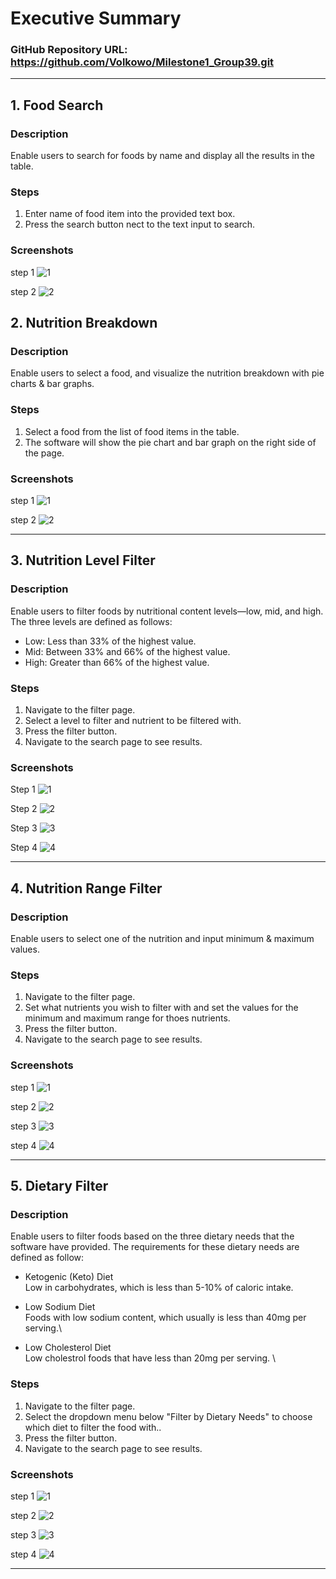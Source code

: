 # Executive Summary

### GitHub Repository URL: https://github.com/Volkowo/Milestone1_Group39.git

---

<!-- You should use your software to prepare an executive summary as outlined below for the five required features. -->

## 1. Food Search
### Description  
Enable users to search for foods by name and display all the results in the table. 

### Steps
1. Enter name of food item into the provided text box.
2. Press the search button nect to the text input to search.

### Screenshots
step 1
![1](./searchFood_1.png)


step 2
![2](./searchFood_2.png)



## 2. Nutrition Breakdown
### Description  
Enable users to select a food, and visualize the nutrition breakdown with pie charts & bar graphs.

### Steps
1. Select a food from the list of food items in the table.
2. The software will show the pie chart and bar graph on the right side of the page.

### Screenshots
step 1
![1](./searchFood_2.png)


step 2
![2](./nutritionBreakdown.png)

---

## 3. Nutrition Level Filter
### Description  
Enable users to filter foods by nutritional content levels—low, mid, and high.
The three levels are defined as follows:
- Low: Less than 33% of the highest value.
- Mid: Between 33% and 66% of the highest value.
- High: Greater than 66% of the highest value.

### Steps
1. Navigate to the filter page.
2. Select a level to filter and nutrient to be filtered with.
3. Press the filter button.
4. Navigate to the search page to see results.

### Screenshots
Step 1
![1](./filter.png)


Step 2
![2](./filter_nutritionLevel1.png)


Step 3
![3](./filter_nutritionLevel2.png)


Step 4
![4](./filter_nutritionLevel3.png)


---

## 4. Nutrition Range Filter
### Description  
Enable users to select one of the nutrition and input minimum & maximum values. 

### Steps
1. Navigate to the filter page.
2. Set what nutrients you wish to filter with and set the values for the minimum and maximum range for thoes nutrients.
3. Press the filter button.
4. Navigate to the search page to see results.
### Screenshots
step 1
![1](./filter.png)


step 2
![2](./filter_nutritionValue1.png)


step 3
![3](./filter_nutritionValue2.png)


step 4
![4](./filter_nutritionValue3.png)




---

## 5. Dietary Filter
### Description  
Enable users to filter foods based on the three dietary needs that the software have provided.
The requirements for these dietary needs are defined as follow:
- Ketogenic (Keto) Diet \
Low in carbohydrates, which is less than 5-10% of caloric intake.
- Low Sodium Diet \
Foods with low sodium content, which usually is less than 40mg per serving.\

- Low Cholesterol Diet \
Low cholestrol foods that have less than 20mg per serving. \

### Steps
1. Navigate to the filter page.
2. Select the dropdown menu below "Filter by Dietary Needs" to choose which diet to filter the food with..
3. Press the filter button.
4. Navigate to the search page to see results.

### Screenshots
step 1
![1](./filter.png)


step 2
![2](./filter_diet1.png)


step 3
![3](./filter_diet2.png)


step 4
![4](./filter_diet3.png)




---



